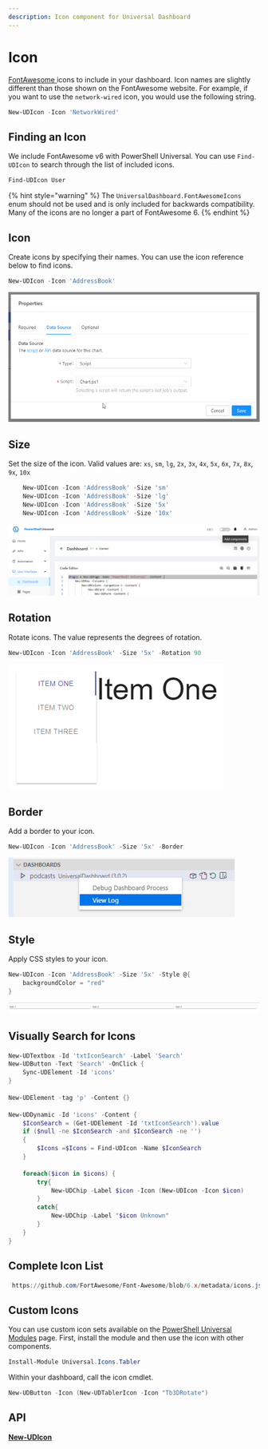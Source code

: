 ```yaml
---
description: Icon component for Universal Dashboard
---
```


# Icon

[FontAwesome ](https://fontawesome.com/?from=io)icons to include in your dashboard. Icon names are slightly different than those shown on the FontAwesome website. For example, if you want to use the `network-wired` icon, you would use the following string.&#x20;

```powershell
New-UDIcon -Icon 'NetworkWired'
```

## Finding an Icon

We include FontAwesome v6 with PowerShell Universal. You can use `Find-UDIcon` to search through the list of included icons.&#x20;

```powershell
Find-UDIcon User
```

{% hint style="warning" %}
The `UniversalDashboard.FontAwesomeIcons` enum should not be used and is only included for backwards compatibility. Many of the icons are no longer a part of FontAwesome 6.
{% endhint %}

## Icon

Create icons by specifying their names. You can use the icon reference below to find icons.

```powershell
New-UDIcon -Icon 'AddressBook'
```

![](<../../../../.gitbook/assets/image (104).png>)

## Size

Set the size of the icon. Valid values are: `xs`, `sm`, `lg`, `2x`, `3x`, `4x`, `5x`, `6x`, `7x`, `8x`, `9x`, `10x`

```powershell
    New-UDIcon -Icon 'AddressBook' -Size 'sm'
    New-UDIcon -Icon 'AddressBook' -Size 'lg'
    New-UDIcon -Icon 'AddressBook' -Size '5x'
    New-UDIcon -Icon 'AddressBook' -Size '10x'
```

![](<../../../../.gitbook/assets/image (105).png>)

## Rotation

Rotate icons. The value represents the degrees of rotation.

```powershell
New-UDIcon -Icon 'AddressBook' -Size '5x' -Rotation 90
```

![](<../../../../.gitbook/assets/image (106).png>)

## Border

Add a border to your icon.

```powershell
New-UDIcon -Icon 'AddressBook' -Size '5x' -Border
```

![](<../../../../.gitbook/assets/image (107).png>)

## Style

Apply CSS styles to your icon.

```powershell
New-UDIcon -Icon 'AddressBook' -Size '5x' -Style @{
    backgroundColor = "red"
}
```

![](<../../../../.gitbook/assets/image (108).png>)

## Visually Search for Icons

```powershell
New-UDTextbox -Id 'txtIconSearch' -Label 'Search' 
New-UDButton -Text 'Search' -OnClick {
    Sync-UDElement -Id 'icons'
}

New-UDElement -tag 'p' -Content {}

New-UDDynamic -Id 'icons' -Content {
    $IconSearch = (Get-UDElement -Id 'txtIconSearch').value
    if ($null -ne $IconSearch -and $IconSearch -ne '')
    {
        $Icons =$Icons = Find-UDIcon -Name $IconSearch
    }

    foreach($icon in $icons) {
        try{
            New-UDChip -Label $icon -Icon (New-UDIcon -Icon $icon)
        }
        catch{
            New-UDChip -Label "$icon Unknown" 
        }
    }
}
```

## Complete Icon List

```powershell
 https://github.com/FortAwesome/Font-Awesome/blob/6.x/metadata/icons.json
```

## Custom Icons

You can use custom icon sets available on the [PowerShell Universal Modules](https://ironmansoftware.com/powershell-universal/modules) page. First, install the module and then use the icon with other components.&#x20;

```powershell
Install-Module Universal.Icons.Tabler
```

Within your dashboard, call the icon cmdlet.&#x20;

```powershell
New-UDButton -Icon (New-UDTablerIcon -Icon "Tb3DRotate")
```

## API

[**New-UDIcon**](https://github.com/ironmansoftware/universal-docs/blob/master/cmdlets/New-UDIcon.txt)

